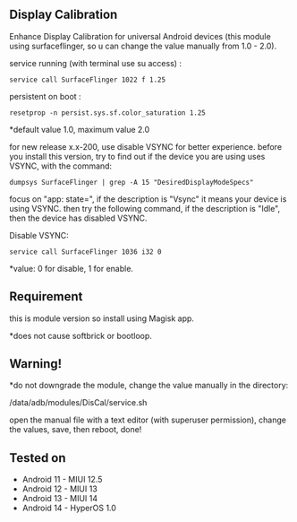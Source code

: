 ## Display Calibration 

Enhance Display Calibration for universal Android devices (this module using surfaceflinger, so u can change the value manually from 1.0 - 2.0).

 service running (with terminal use su access) :
 
    service call SurfaceFlinger 1022 f 1.25
 
 persistent on boot :
 
    resetprop -n persist.sys.sf.color_saturation 1.25

 *default value 1.0, maximum value 2.0


 for new release x.x-200, use disable VSYNC for better experience. before you install this version, try to find out if the device you are using uses VSYNC, with the command:

    dumpsys SurfaceFlinger | grep -A 15 "DesiredDisplayModeSpecs"

 focus on "app: state=", if the description is "Vsync" it means your device is using VSYNC. then try the following command, if the description is "Idle", then the device has disabled VSYNC.
 
 Disable VSYNC:

    service call SurfaceFlinger 1036 i32 0

 *value: 0 for disable, 1 for enable.
 
## Requirement
 this is module version so install using Magisk app.

 *does not cause softbrick or bootloop.
 
## Warning!
 *do not downgrade the module, change the value manually in the directory:

   /data/adb/modules/DisCal/service.sh

  open the manual file with a text editor (with superuser permission), change the values, save, then reboot, done!
  
## Tested on
  - Android 11 - MIUI 12.5
  - Android 12 - MIUI 13
  - Android 13 - MIUI 14
  - Android 14 - HyperOS 1.0
